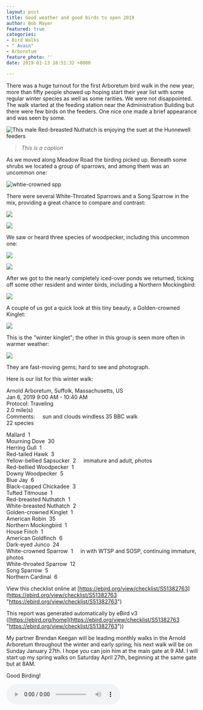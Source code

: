 ```yaml
---
layout: post
title: Good weather and good birds to open 2019
author: Bob Mayer
featured: true
categories:
- Bird Walks
- " Avain"
- Arboretum
feature_photo: ''
date: 2019-01-13 16:51:32 +0000

---
```

There was a huge turnout for the first Arboretum bird walk in the new year; more than fifty people showed up hoping start their year list with some regular winter species as well as some rarities.  We were not disappointed.   The walk started at the feeding station near the Administration Building but there were few birds on the feeders. One nice one made a brief appearance and was seen by some.

![This male Red-breasted Nuthatch is enjoying the suet at the Hunnewell feeders](/images/P1150212.jpg "Red-breasted Nuthatch")

> _This is a caption_

As we moved along Meadow Road the birding picked up. Beneath some shrubs we located a group of sparrows, and among them was an uncommon one:

![whtie-crowned spp](/images/P1050933.jpg "Immature White-crowned Sparrow")

There were several White-Throated Sparrows and a Song Sparrow in the mix, providing a great  chance to compare and contrast:

![](/images/2016/04/P1110340.jpg)

![](/images/P1280094.jpg)

We saw or heard three species of woodpecker, including this uncommon one:

![](/images/133485821.jpg)

![](/images/133485751.jpg)

After we got to the nearly completely iced-over ponds we returned, ticking off some other resident and winter birds, including a Northern Mockingbird:

![](/images/P1150229.jpg)

A couple of us got a quick look at this tiny beauty, a Golden-crowned Kinglet:

![](/images/P1150439.jpg)

This is the "winter kinglet"; the other in this group is seen more often in warmer weather:

![](/images/P1010930.jpg)

They are fast-moving gems; hard to see and photograph.

Here is our list for this winter walk:

Arnold Arboretum, Suffolk, Massachusetts, US  
Jan 6, 2019 9:00 AM - 10:40 AM  
Protocol: Traveling  
2\.0 mile(s)  
Comments:     sun and clouds windless 35 BBC walk  
22 species

Mallard  1  
Mourning Dove  30  
Herring Gull  1  
Red-tailed Hawk  3  
Yellow-bellied Sapsucker  2     immature and adult, photos  
Red-bellied Woodpecker  1  
Downy Woodpecker  5  
Blue Jay  6  
Black-capped Chickadee  3  
Tufted Titmouse  1  
Red-breasted Nuthatch  1  
White-breasted Nuthatch  2  
Golden-crowned Kinglet  1  
American Robin  35  
Northern Mockingbird  1  
House Finch  1  
American Goldfinch  6  
Dark-eyed Junco  24  
White-crowned Sparrow  1     in with WTSP and SOSP, continuing immature, photos  
White-throated Sparrow  12  
Song Sparrow  5  
Northern Cardinal  6

View this checklist online at [https://ebird.org/view/checklist/S51382763](https://ebird.org/view/checklist/S51382763 "https://ebird.org/view/checklist/S51382763")

This report was generated automatically by eBird v3 ([https://ebird.org/home](https://ebird.org/view/checklist/S51382763 "https://ebird.org/view/checklist/S51382763"))

My partner Brendan Keegan will be leading monthly walks in the Arnold Arboretum throughout the winter and early spring; his next walk will be on Sunday January 27th.  I hope you can join him at the main gate at 9 AM.  I will start up my spring walks on Saturday April 27th, beginning at the same gate but at 8AM.

Good Birding!

<audio controls src="/images/2016/10/Carolina-Wren-1.mp3">
Your browser does not support the <code>audio</code> element.
</audio>